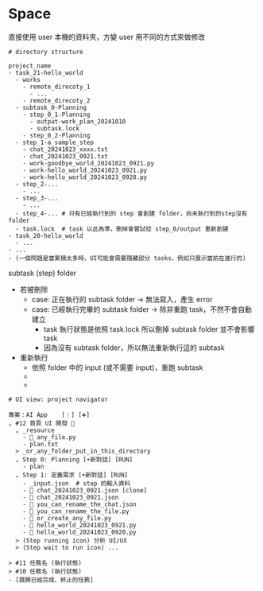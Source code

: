 # Space

直接使用 user 本機的資料夾，方變 user 用不同的方式來做修改

```
# directory structure

project_name
- task_21-hello_world
  - works
    - remote_direcoty_1
      - ...
    - remote_direcoty_2
  - subtask_0-Planning
    - step_0_1-Planning
      - output-work_plan_20241010
      - subtask.lock
    - step_0_2-Planning
  - step_1-a_sample_step
    - chat_20241023_xxxx.txt
    - chat_20241023_0921.txt
    - work-goodbye_world_20241023_0921.py
    - work-hello_world_20241023_0921.py
    - work-hello_world_20241023_0928.py
  - step_2-...
    - ...
  - step_3-...
    - ...
  - step_4-... # 只有已經執行到的 step 會創建 folder，尚未執行到的step沒有folder
  - task.lock  # task 以此為準，刪掉會嘗試從 step_0/output 重新創建
- task_20-hello_world
  - ...
- ...
- (一個問題是當累積太多時，UI可能會需要隱藏部分 tasks，例如只展示當前在進行的)
```

subtask (step) folder
- 若被刪除
  - case: 正在執行的 subtask folder -> 無法寫入，產生 error
  - case: 已經執行完畢的 subtask folder -> 除非重跑 task，不然不會自動建立
    - task 執行狀態是依照 task.lock 所以刪掉 subtask folder 並不會影響 task
    - 因為沒有 subtask folder，所以無法重新執行這的 subtask
- 重新執行
  - 依照 folder 中的 input (或不需要 input)，重跑 subtask
  - 
  - 



```
# UI view: project navigator

專案：AI App    [⋮] [➕]
⌄ #12 首頁 UI 開發 🏃
  ⌄ _resource
    - 📄 any_file.py
    - plan.txt
  > _or_any_folder_put_in_this_directory
  ⌄ Step 0: Planning [+新對話] [RUN]
    - plan
  ⌄ Step 1: 定義需求 [+新對話] [RUN]
    - _input.json  # step 的輸入資料
    - 💬 chat_20241023_0921.json [clone]
    - 💬 chat_20241023_0921.json
    - 💬 you_can_rename_the_chat.json
    - 📄 you_can_rename_the_file.py
    - 📄 or_create_any_file.py
    - 📄 hello_world_20241023_0921.py
    - 📄 hello_world_20241023_0920.py
  > (Step running icon) 分析 UI/UX
  > (Step wait to run icon) ...

> #11 任務名 (執行狀態)
> #10 任務名 (執行狀態)
- [展開已經完成、終止的任務]
```

